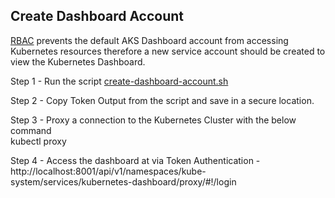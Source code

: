 ## Create Dashboard Account
[RBAC](https://kubernetes.io/docs/reference/access-authn-authz/rbac/) prevents the default AKS Dashboard account from accessing Kubernetes resources therefore a new service account should be created to view the Kubernetes Dashboard.

Step 1 - Run the script [create-dashboard-account.sh](https://github.com/cloudpea/Kubernetes/blob/master/rbac/create-dashboard-account.sh)  

Step 2 - Copy Token Output from the script and save in a secure location.  

Step 3 - Proxy a connection to the Kubernetes Cluster with the below command  
kubectl proxy  

Step 4 - Access the dashboard at via Token Authentication - http://localhost:8001/api/v1/namespaces/kube-system/services/kubernetes-dashboard/proxy/#!/login

